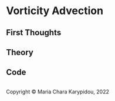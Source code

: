 # Vorticity Advection

## First Thoughts

## Theory

## Code


<footer>
<p style="float:left; width: 100%;">
Copyright © Maria Chara Karypidou, 2022
</p>
</footer>


